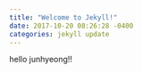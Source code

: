 ```yaml
---
title: "Welcome to Jekyll!"
date: 2017-10-20 08:26:28 -0400
categories: jekyll update
---
```


hello junhyeong!!
